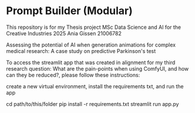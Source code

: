 # Prompt Builder (Modular)
This repository is for my Thesis project MSc Data Science and AI for the Creative Industries 2025
Ania Gissen
21006782

Assessing the potential of AI when generation animations for complex medical research: A case study on predictive Parkinson's test

To access the streamlit app that was created in alignment for my third research question: What are the pain-points when using ComfyUI, and how can they be reduced?, please follow these instructions:

create a new virtual environment, install the requirements txt, and run the app

cd path/to/this/folder
pip install -r requirements.txt
streamlit run app.py
